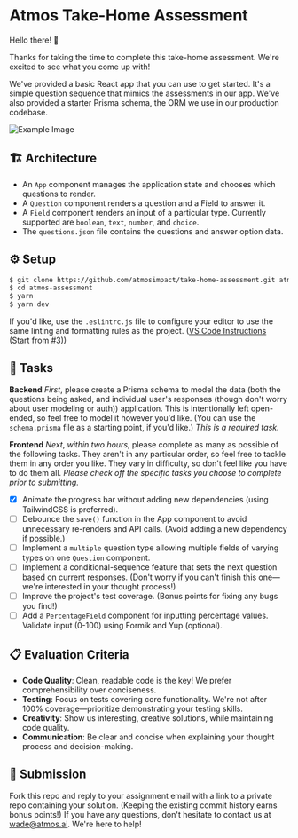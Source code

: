# Atmos Take-Home Assessment

Hello there! 👋

Thanks for taking the time to complete this take-home assessment. We're excited to see what you come up with!

We've provided a basic React app that you can use to get started. It's a simple question sequence that mimics the assessments in our app. We've also provided a starter Prisma schema, the ORM we use in our production codebase.

![Example Image](/image.png)

## 🏗 Architecture

- An `App` component manages the application state and chooses which questions to render.
- A `Question` component renders a question and a Field to answer it.
- A `Field` component renders an input of a particular type. Currently supported are `boolean`, `text`, `number`, and `choice`.
- The `questions.json` file contains the questions and answer option data.

## ⚙️ Setup

```bash
$ git clone https://github.com/atmosimpact/take-home-assessment.git atmos-assessment
$ cd atmos-assessment
$ yarn
$ yarn dev
```

If you'd like, use the `.eslintrc.js` file to configure your editor to use the same linting and formatting rules as the project. ([VS Code Instructions](https://www.digitalocean.com/community/tutorials/linting-and-formatting-with-eslint-in-vs-code) (Start from #3))

## 🎯 Tasks

**Backend** _First_, please create a Prisma schema to model the data (both the questions being asked, and individual user's responses (though don't worry about user modeling or auth)) application. This is intentionally left open-ended, so feel free to model it however you'd like. (You can use the `schema.prisma` file as a starting point, if you'd like.) _This is a required task._

**Frontend** _Next_, _within two hours_, please complete as many as possible of the following tasks. They aren't in any particular order, so feel free to tackle them in any order you like. They vary in difficulty, so don't feel like you have to do them all. _Please check off the specific tasks you choose to complete prior to submitting._

- [x] Animate the progress bar without adding new dependencies (using TailwindCSS is preferred).
- [ ] Debounce the `save()` function in the App component to avoid unnecessary re-renders and API calls. (Avoid adding a new dependency if possible.)
- [ ] Implement a `multiple` question type allowing multiple fields of varying types on one `Question` component.
- [ ] Implement a conditional-sequence feature that sets the next question based on current responses. (Don't worry if you can't finish this one—we're interested in your thought process!)
- [ ] Improve the project's test coverage. (Bonus points for fixing any bugs you find!)
- [ ] Add a `PercentageField` component for inputting percentage values. Validate input (0-100) using Formik and Yup (optional).

## 📋 Evaluation Criteria

- **Code Quality**: Clean, readable code is the key! We prefer comprehensibility over conciseness.
- **Testing**: Focus on tests covering core functionality. We're not after 100% coverage—prioritize demonstrating your testing skills.
- **Creativity**: Show us interesting, creative solutions, while maintaining code quality.
- **Communication**: Be clear and concise when explaining your thought process and decision-making.

## 🚀 Submission

Fork this repo and reply to your assignment email with a link to a private repo containing your solution. (Keeping the existing commit history earns bonus points!) If you have any questions, don't hesitate to contact us at [wade@atmos.ai](mailto:wade@atmos.ai). We're here to help!
